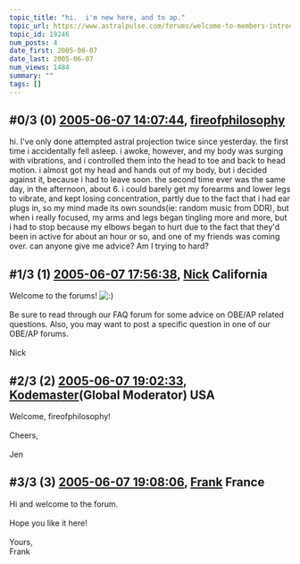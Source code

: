 ```yaml
---
topic_title: "hi.  i'm new here, and to ap."
topic_url: https://www.astralpulse.com/forums/welcome-to-members-introductions!/hi-i-m-new-here-and-to-ap
topic_id: 19246
num_posts: 4
date_first: 2005-06-07
date_last: 2005-06-07
num_views: 1484
summary: ""
tags: []
---
```


## \#0/3 (0) [2005-06-07 14:07:44](https://www.astralpulse.com/forums/index.php?msg=165740), [fireofphilosophy](https://www.astralpulse.com/forums/profile/?u=9201)  ##
<section>
hi. I've only done attempted astral projection twice since yesterday. the first time i accidentally fell asleep. i awoke, however, and my body was surging with vibrations, and i controlled them into the head to toe and back to head motion. i almost got my head and hands out of my body, but i decided against it, because i had to leave soon. the second time ever was the same day, in the afternoon, about 6. i could barely get my forearms and lower legs to vibrate, and kept losing concentration, partly due to the fact that i had ear plugs in, so my mind made its own sounds(ie: random music from DDR), but when i really focused, my arms and legs began tingling more and more, but i had to stop because my elbows began to hurt due to the fact that they'd been in active for about an hour or so, and one of my friends was coming over. can anyone give me advice? Am I trying to hard?
</section>

## \#1/3 (1) [2005-06-07 17:56:38](https://www.astralpulse.com/forums/index.php?msg=165770), [Nick](https://www.astralpulse.com/forums/profile/?u=2080) California ##
<section>
Welcome to the forums!
<img alt=":)" class="smiley" src="https://www.astralpulse.com/forums/Smileys/fugue/smiley.png" title="Smiley"/>
<br>
<br>
Be sure to read through our FAQ forum for some advice on OBE/AP related questions. Also, you may want to post a specific question in one of our OBE/AP forums.
<br>
<br>
Nick
</section>

## \#2/3 (2) [2005-06-07 19:02:33](https://www.astralpulse.com/forums/index.php?msg=165778), [Kodemaster](https://www.astralpulse.com/forums/profile/?u=426)(Global Moderator) USA ##
<section>
Welcome, fireofphilosophy!
<br>
<br>
Cheers,
<br>
<br>
Jen
</section>

## \#3/3 (3) [2005-06-07 19:08:06](https://www.astralpulse.com/forums/index.php?msg=165780), [Frank](https://www.astralpulse.com/forums/profile/?u=359) France ##
<section>
Hi and welcome to the forum.
<br>
<br>
Hope you like it here!
<br>
<br>
Yours,
<br>
Frank
</section>